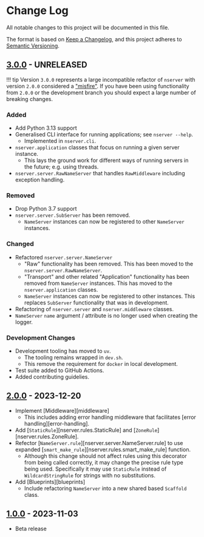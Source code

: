 # Change Log
All notable changes to this project will be documented in this file.

The format is based on [Keep a Changelog](https://keepachangelog.com/en/1.0.0/),
and this project adheres to [Semantic Versioning](https://semver.org/spec/v2.0.0.html).


## [3.0.0](https://github.com/nhairs/nserver/compare/v2.0.0...dev) - UNRELEASED

!!! tip
    Version `3.0.0` represents a large incompatible refactor of `nserver` with version `2.0.0` considered a ["misfire"](https://github.com/nhairs/nserver/pull/4#issuecomment-2254354192). If you have been using functionality from `2.0.0` or the development branch you should expect a large number of breaking changes.

### Added
- Add Python 3.13 support
- Generalised CLI interface for running applications; see `nserver --help`.
  - Implemented in `nserver.cli`.
- `nserver.application` classes that focus on running a given server instance.
  - This lays the ground work for different ways of running servers in the future; e.g. using threads.
- `nserver.server.RawNameServer` that handles `RawMiddleware` including exception handling.

### Removed
- Drop Python 3.7 support
- `nserver.server.SubServer` has been removed.
  - `NameServer` instances can now be registered to other `NameServer` instances.

### Changed
- Refactored `nserver.server.NameServer`
  - "Raw" functionality has been removed. This has been moved to the `nserver.server.RawNameServer`.
  - "Transport" and other related "Application" functionality has been removed from `NameServer` instances. This has moved to the `nserver.application` classes.
  - `NameServer` instances can now be registered to other instances. This replaces `SubServer` functionality that was in development.
- Refactoring of `nserver.server` and `nserver.middleware` classes.
- `NameServer` `name` argument / attribute is no longer used when creating the logger.

### Development Changes
- Development tooling has moved to `uv`.
  - The tooling remains wrapped in `dev.sh`.
  - This remove the requirement for `docker` in local development.
- Test suite added to GitHub Actions.
- Added contributing guidelies.

## [2.0.0](https://github.com/nhairs/nserver/compare/v1.0.0...v2.0.0) - 2023-12-20

- Implement [Middleware][middleware]
  - This includes adding error handling middleware that facilitates [error handling][error-handling].
- Add [`StaticRule`][nserver.rules.StaticRule] and [`ZoneRule`][nserver.rules.ZoneRule].
- Refector [`NameServer.rule`][nserver.server.NameServer.rule] to use expanded [`smart_make_rule`][nserver.rules.smart_make_rule] function.
  - Although this change should not affect rules using this decorator from being called correctly, it may change the precise rule type being used. Specifically it may use `StaticRule` instead of `WildcardStringRule` for strings with no substitutions.
- Add [Blueprints][blueprints]
  - Include refactoring `NameServer` into a new shared based `Scaffold` class.

## [1.0.0](https://github.com/nhairs/nserver/commit/628db055848c6543641d514b4186f8d953b6af7d) - 2023-11-03

- Beta release
